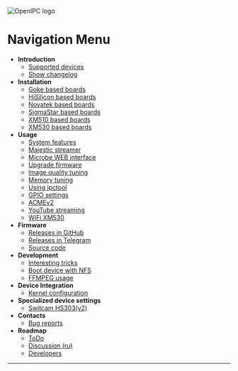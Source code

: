 ![OpenIPC logo](https://cdn.themactep.com/images/logo_openipc.png "OpenIPC logo")

# Navigation Menu

* **Introduction**
  * [Supported devices](supported_devices)
  * [Show changelog](show_changelog)
* **Installation**
  * [Goke based boards](install_goke)
  * [HiSilicon based boards](install_hisi)
  * [Novatek based boards](install_novatek)
  * [SigmaStar based boards](install_ssc335)
  * [XM510 based boards](install_xm510)
  * [XM530 based boards](install_xm530)
* **Usage**
  * [System features](system_features)
  * [Majestic streamer](majestic_streamer)
  * [Microbe WEB interface](microbe-web)
  * [Upgrade firmware](sysupgrade)
  * [Image quality tuning](Image-quality-tuning)
  * [Memory tuning](Memory-tuning)
  * [Using ipctool](example_ipctool)
  * [GPIO settings](gpio_settings)
  * [ACMEv2](ACMEv2)
  * [YouTube streaming](YouTube-streaming)
  * [WiFi XM530](wifi_xm530)
* **Firmware**
  * [Releases in GitHub](https://github.com/OpenIPC/firmware/releases/tag/latest)
  * [Releases in Telegram](https://t.me/s/openipc_dev)
  * [Source code](source_code)
* **Development**
  * [Interesting tricks](dev_tricks)
  * [Boot device with NFS](dev_nfs_boot)
  * [FFMPEG usage](dev_ffmpeg_usage)
* **Device Integration**
  * [Kernel configuration](integration_kernel)
* **Specialized device settings**
  * [Switcam HS303(v2)](special_hs303v2)
* **Contacts**
  * [Bug reports](https://github.com/OpenIPC/firmware/issues)
* **Roadmap**
  * [ToDo](todo_all)
  * [Discussion (ru)](discussion_ru)
  * [Developers](developers)

-----